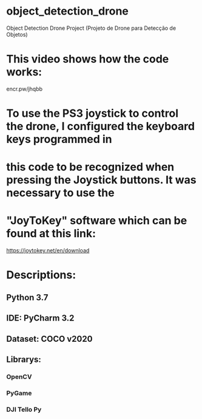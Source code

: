 # object_detection_drone
 Object Detection Drone Project (Projeto de Drone para Detecção de Objetos)

# This video shows how the code works:
encr.pw/jhqbb


# To use the PS3 joystick to control the drone, I configured the keyboard keys programmed in
# this code to be recognized when pressing the Joystick buttons. It was necessary to use the 
# "JoyToKey" software which can be found at this link:
https://joytokey.net/en/download

# Descriptions:
## Python 3.7
## IDE: PyCharm 3.2
## Dataset: COCO v2020
## Librarys:
### OpenCV
### PyGame
### DJI Tello Py